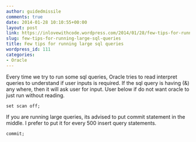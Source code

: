 ```yaml
---
author: guidedmissile
comments: true
date: 2014-01-28 10:10:55+00:00
layout: post
link: https://inlovewithcode.wordpress.com/2014/01/28/few-tips-for-running-large-sql-queries/
slug: few-tips-for-running-large-sql-queries
title: Few tips for running large sql queries
wordpress_id: 111
categories:
- Oracle
---
```


Every time we try to run some sql queries, Oracle tries to read interpret queries to understand if user inputs is required. If the sql query is having (&) any where, then it will ask user for input. User below if do not want oracle to just run without reading.

    
    set scan off;


If you are running large queries, its advised to put commit statement in the middle. I prefer to put it for every 500 insert query statements.

    
    commit;
